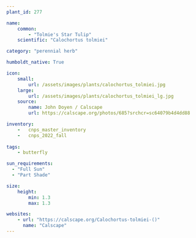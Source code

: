 ```yaml
---
plant_id: 277

name: 
    common:  
        - "Tolmie's Star Tulip"    
    scientific: "Calochortus tolmiei"  

category: "perennial herb"

humboldt_native: True

icon: 
    small: 
        url: /assets/images/plants/calochortus_tolmiei.jpg 
    large: 
        url: /assets/images/plants/calochortus_tolmiei_lg.jpg 
    source: 
        name: John Doyen / Calscape 
        url: https://calscape.org/photos/685?srchcr=sc64079b4d4dd88 

inventory: 
    -   cnps_master_inventory
    -   cnps_2022_fall
        
tags: 
    - butterfly

sun_requirements:
  - "Full Sun"
  - "Part Shade"

size:
    height: 
        min: 1.3
        max: 1.3

websites:
    - url: "https://calscape.org/Calochortus-tolmiei-()"
      name: "Calscape"
---
```


